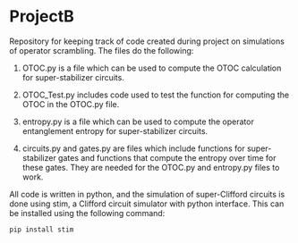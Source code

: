 # ProjectB

Repository for keeping track of code created during project on simulations of operator scrambling. The files do the following:

1. OTOC.py is a file which can be used to compute the OTOC calculation for super-stabilizer circuits. 

2. OTOC_Test.py includes code used to test the function for computing the OTOC in the OTOC.py file. 

3. entropy.py is a file which can be used to compute the operator entanglement entropy for super-stabilizer circuits. 

4. circuits.py and gates.py are files which include functions for super-stabilizer gates and functions that compute the entropy over time for these gates. They are needed for the OTOC.py and entropy.py files to work. 

All code is written in python, and the simulation of super-Clifford circuits is done using stim, a Clifford circuit simulator with python interface. This can be installed using the following command:

`pip install stim`
